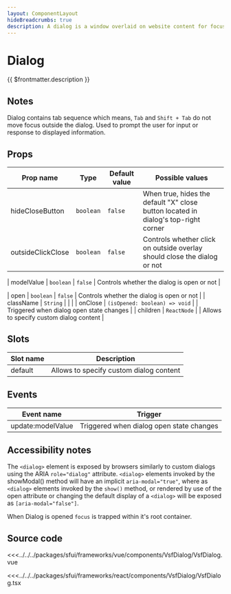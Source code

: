 ```yaml
---
layout: ComponentLayout
hideBreadcrumbs: true
description: A dialog is a window overlaid on website content for focus on primary action that requires user interaction.That is, users cannot interact with the content outside.
---
```

# Dialog

{{ $frontmatter.description }}

<Generate />

## Notes

Dialog contains tab sequence which means, `Tab` and `Shift + Tab` do not move focus outside the dialog. Used to prompt the user for input or response to displayed information.

## Props

| Prop name    | Type      | Default value | Possible values |
| ------------ | --------- | ------------- | --------------- |
| hideCloseButton | `boolean` | `false`       | When true, hides the default "X" close button located in dialog's top-right corner |
| outsideClickClose | `boolean` | `false` | Controls whether click on outside overlay should close the dialog or not |
<!-- vue -->
| modelValue | `boolean` | `false` | Controls whether the dialog is open or not |
<!-- end vue -->
<!-- react -->
| open | `boolean` | `false` | Controls whether the dialog is open or not |
| className | `String` | | |
| onClose | `(isOpened: boolean) => void` | | Triggered when dialog open state changes |
| children | `ReactNode` | | Allows to specify custom dialog content |
<!-- end react -->

<!-- vue -->
## Slots

| Slot name |         Description          |
| --------- | :--------------------------: |
| default   | Allows to specify custom dialog content |

## Events

| Event name | Trigger |
| ---------- | :-----: |
| update:modelValue | Triggered when dialog open state changes |
<!-- end vue -->

## Accessibility notes

The `<dialog>` element is exposed by browsers similarly to custom dialogs using the ARIA `role="dialog"` attribute. `<dialog>` elements invoked by the showModal() method will have an implicit `aria-modal="true"`, where as `<dialog>` elements invoked by the `show()` method, or rendered by use of the open attribute or changing the default display of a `<dialog>` will be exposed as `[aria-modal="false"]`.

When Dialog is opened `focus` is trapped within it's root container.

## Source code

<!-- vue -->
<<<../../../packages/sfui/frameworks/vue/components/VsfDialog/VsfDialog.vue
<!-- end vue -->
<!-- react -->
<<<../../../packages/sfui/frameworks/react/components/VsfDialog/VsfDialog.tsx
<!-- end react -->
